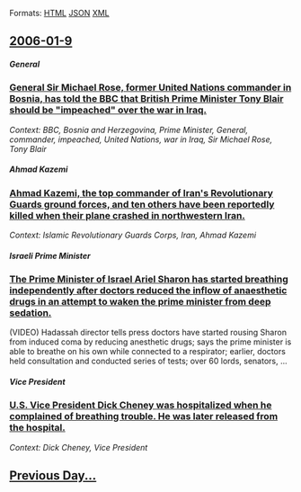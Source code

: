 
Formats: [HTML](2006/01/9/index.html)  [JSON](2006/01/9/index.json)  [XML](2006/01/9/index.xml)  

## [2006-01-9](/news/2006/01/9/index.md)

##### General
### [ General Sir Michael Rose, former United Nations commander in Bosnia, has told the BBC that British Prime Minister Tony Blair should be "impeached" over the war in Iraq. ](/news/2006/01/9/general-sir-michael-rose-former-united-nations-commander-in-bosnia-has-told-the-bbc-that-british-prime-minister-tony-blair-should-be-imp.md)
_Context: BBC, Bosnia and Herzegovina, Prime Minister, General, commander, impeached, United Nations, war in Iraq, Sir Michael Rose, Tony Blair_

##### Ahmad Kazemi
### [ Ahmad Kazemi, the top commander of Iran's Revolutionary Guards ground forces, and ten others have been reportedly killed when their plane crashed in northwestern Iran. ](/news/2006/01/9/ahmad-kazemi-the-top-commander-of-iran-s-revolutionary-guards-ground-forces-and-ten-others-have-been-reportedly-killed-when-their-plane-c.md)
_Context: Islamic Revolutionary Guards Corps, Iran, Ahmad Kazemi_

##### Israeli Prime Minister
### [ The Prime Minister of Israel Ariel Sharon has started breathing independently after doctors reduced the inflow of anaesthetic drugs in an attempt to waken the prime minister from deep sedation. ](/news/2006/01/9/the-prime-minister-of-israel-ariel-sharon-has-started-breathing-independently-after-doctors-reduced-the-inflow-of-anaesthetic-drugs-in-an-a.md)
(VIDEO) Hadassah director tells press doctors have started rousing Sharon from induced coma by reducing anesthetic drugs; says the prime minister is able to breathe on his own while connected to a respirator; earlier, doctors held consultation and conducted series of tests; over 60 lords, senators, ...

##### Vice President
### [ U.S. Vice President Dick Cheney was hospitalized when he complained of breathing trouble. He was later released from the hospital. ](/news/2006/01/9/u-s-vice-president-dick-cheney-was-hospitalized-when-he-complained-of-breathing-trouble-he-was-later-released-from-the-hospital.md)
_Context: Dick Cheney, Vice President_

## [Previous Day...](/news/2006/01/8/index.md)

